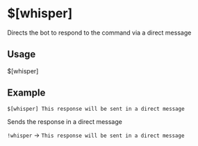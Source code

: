 # $[whisper]
Directs the bot to respond to the command via a direct message

## Usage
$[whisper]

## Example
    $[whisper] This response will be sent in a direct message

Sends the response in a direct message

`!whisper` -> `This response will be sent in a direct message`
